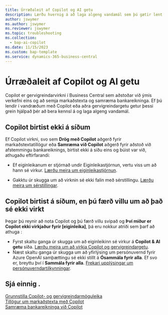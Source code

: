 ```yaml
---
title: Úrræðaleit af Copilot og AI getu
description: Lærðu hvernig á að laga algeng vandamál sem þú gætir lent í þegar þú vinnur með Copilot og gervigreindargetu í Business Central.
author: jswymer
ms.author: jswymer
ms.reviewer: jswymer
ms.topic: troubleshooting
ms.collection:
  - bap-ai-copilot
ms.date: 11/15/2023
ms.custom: bap-template
ms.service: dynamics-365-business-central
---
```

# <a name="troubleshoot-copilot-and-ai-capabilities"></a>Úrræðaleit af Copilot og AI getu

Copilot er gervigreindarvirkni í Business Central sem aðstoðar við ýmis verkefni eins og að semja markaðstexta og samræma bankareikninga. Ef þú lendir í vandræðum með Copilot eða aðra gervigreindargetu getur þessi grein hjálpað þér að bera kennsl á og laga algeng vandamál.

## <a name="copilot-doesnt-appear-on-pages"></a>Copilot birtist ekki á síðum

Ef Copilot virkni, svo sem **Drög með Copilot** aðgerð fyrir markaðstextatillögur eða **Samræma við Copilot** aðgerð fyrir aðstoð við afstemmingu bankareiknings, birtist ekki á síðu eins og búist var við, athugaðu eftirfarandi:

- Ef eiginleikanum er stjórnað undir Eiginleikastjórnun, vertu viss um að hann sé virkur. [Lærðu meira um eiginleikastjórnun](admin-feature-management.md).

- Gakktu úr skugga um að virknin sé ekki falin með sérstillingu. [Lærðu meira um sérstillingar](ui-personalization-user.md).

## <a name="copilot-appears-on-pages-but-you-get-an-error-that-its-not-activated"></a>Copilot birtist á síðum, en þú færð villu um að það sé ekki virkt

Þegar þú reynir að nota Copilot og þú færð villu svipað og **Því miður er Copilot ekki virkjaður fyrir \[eiginleika\]**, þá eru nokkur atriði sem þarf að athuga :

- Fyrst skaltu ganga úr skugga um að eiginleikinn sé virkur á **Copilot & AI getu** síða. [Lærðu meira um að virkja Copilot og gervigreindargetu](enable-ai.md#activate-features). 
- Næst skaltu ganga úr skugga um að yfirlýsing um persónuvernd fyrir Azure OpenAI samþættingu sé ekki stillt á **Ósammála fyrir alla**. Ef svo er, breyttu því í **Sammála fyrir alla**. [Frekari upplýsingar um persónuverndartilkynningar](privacy-notices-status.md).

## <a name="see-also"></a>Sjá einnig .

[Grunnstilla Copilot- og gervigreindarmöguleika](enable-ai.md)  
[Tillögur um markaðstexta með Copilot](ai-overview.md)  
[Samræma bankareikninga við Copilot](bank-reconciliation-with-copilot.md)  
